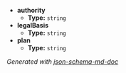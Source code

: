  - <b id="#/properties/authority">authority</b>
	 - **Type:** `string`
 - <b id="#/properties/legalBasis">legalBasis</b>
	 - **Type:** `string`
 - <b id="#/properties/plan">plan</b>
	 - **Type:** `string`

_Generated with [json-schema-md-doc](https://brianwendt.github.io/json-schema-md-doc/)_